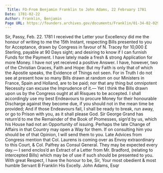 ```yaml
---
 Title: FO-From Benjamin Franklin to John Adams, 22 February 1781
Date: 1781-02-22
Author: Franklin, Benjamin
Page URL: https://founders.archives.gov/documents/Franklin/01-34-02-0292
---
```


Sir,
Passy, Feb. 22. 1781
I received the Letter your Excellency did me the honour of writing to me the 15th Instant, respecting Bills presented to you for Acceptance, drawn by Congress in favour of N. Tracey for 10,000 £ Sterling, payable at 90 Days sight; and desiring to know if I can furnish Funds for the Payment.
I have lately made a fresh & strong Application for more Money. I have not yet received a positive Answer. I have, however, two of the Christian Graces, Faith and Hope: But my Faith is only that of which the Apostle speaks, the Evidence of Things not seen. For in Truth I do not see at present how so many Bills drawn at random on our Ministers in France, Spain and Holland, are to be paid; nor that any thing but omnipotent Necessity can excuse the Imprudence of it.— Yet I think the Bills drawn upon us by the Congress ought at all Risques to be accepted. I shall accordingly use my best Endeavours to procure Money for their honourable Discharge against they become due, if you should not in the mean time be provided; And if those Endeavours fail, I shall be ready to break, run away, or go to Prison with you, as it shall please God.
Sir George Grand has return’d to me the Remainder of the Book of Promesses, sign’d by us, which his House had not an Opportunity of issuing. Perhaps the late Change of Affairs in that Country may open a Way for them. If on consulting him you should be of that Opinion, I will send them to you.
Late Advices from Congress mention that Col. Laurens is coming over as Envoy extraordinary to this Court, & Col. Palfrey as Consul General. They may be expected every day.—
I send enclos’d an Extract of a Letter from Mr. Bradford, (relating to intercepted Bills) which may be of use if such should be presented to you.
With great Respect, I have the honour to be, Sir, Your most obedient & most humble Servant
B Franklin
His Excelly. John Adams, Esqr

